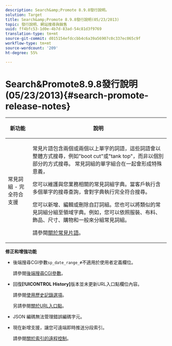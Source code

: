 ```yaml
---
description: Search&amp;Promote 8.9.8發行說明。
solution: Target
title: Search&amp;Promote 8.9.8發行說明(05/23/2013)
topic: 發行說明、網站搜尋與銷售
uuid: ff4bfc53-1d0e-4b7d-83ad-54c81d3f9769
translation-type: tm+mt
source-git-commit: d015154efdccbb4c6a39a56907c0c337ec065c9f
workflow-type: tm+mt
source-wordcount: '209'
ht-degree: 55%

---
```



# Search&amp;Promote8.9.8發行說明(05/23/2013){#search-promote-release-notes}

<table> 
 <thead> 
  <tr> 
   <th colname="col1" class="entry"> <p>新功能 </p> </th> 
   <th colname="col2" class="entry"> <p>說明 </p> </th> 
  </tr> 
 </thead>
 <tbody> 
  <tr> 
   <td colname="col1"> <p> 常見詞組 - 完全符合支援 </p> </td> 
   <td colname="col2"> <p> 常見片語包含兩個或兩個以上單字的詞語，這些詞語會以整體方式搜尋，例如"boot cut"或"tank top"，而非以個別部分的方式搜尋。 常見詞組的單字組合在一起會形成特殊意義， </p> <p> 您可以維護與您業務相關的常見詞組字典。當客戶執行含多個單字的搜尋查詢，會對字典執行完全符合搜尋。 </p> <p>您可以新增、編輯或刪除自訂詞組。您也可以將類似的常見詞組分組至領域字典。例如，您可以依照服裝、布料、飾品、尺寸、購物和一般來分組常見詞組。 </p> <p>請參閱<a href="../c-about-linguistics-menu/c-about-common-phrases.md#concept_4946E53586DF492EAEB1B7F757FD440F" format="dita" scope="local">關於常見片語</a>。 </p> </td> 
  </tr> 
 </tbody> 
</table>

**修正和增強功能**

* 後端搜尋CGI參數`sp_date_range_#`不適用於使用者定義欄位。

   請參閱[後端搜尋CGI參數](../c-appendices/c-cgiparameters.md#reference_582E85C3886740C98FE88CA9DF7918E8)。

* 回復&#x200B;**[!UICONTROL History]**&#x200B;版本並未更新URL入口點欄位內容。

   請參閱[使用歷史記錄選項](../t-using-the-history-option.md#task_70DD3F87A67242BBBD2CB27156F43002)。

   另請參閱[關於URL入口點](../c-about-settings-menu/c-about-crawling-menu.md#concept_5D857E3B5C124E85BC0B5AE77A509573)。

* JSON 編碼無法管理錯誤編碼字元。
* 現在新增支援，讓您可遠端即時推送分段索引。

   請參閱[關於索引的遠程控制](../c-about-index-menu/c-about-remote-control-for-indexing.md#concept_C79B322190E84106A434E5C6D4A4118F)。

